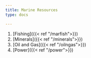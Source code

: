 ```yaml
---
title: Marine Resources
type: docs

---
```

1. [Fishing]({{< ref "/marfish">}})
2. [Minerals]({{< ref "/minerals">}})
3. [Oil and Gas]({{< ref "/oilngas">}})
4. [Power]({{< ref "/power">}})

